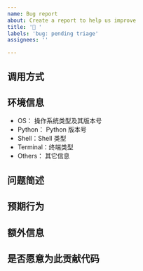 ```yaml
---
name: Bug report
about: Create a report to help us improve
title: '🐛 '
labels: 'bug: pending triage'
assignees: ''

---
```


<!-- 为了提高问题的解决效率，我们衷心希望你能够按照模板来书写 Issue -->

<!-- 这有利于我们更快地找到问题所在，节省了不必要的额外问询时间 -->

## 调用方式

<!-- 请在这里粘贴你所使用的命令 -->

<!-- 记得在粘贴的命令中去掉所有的隐私信息哦 -->

<!-- 请尽可能使用 Markdown 语法来进行书写 -->

<!-- 代码段一定要使用 ``` 包裹 -->

## 环境信息

- OS： 操作系统类型及其版本号
- Python： Python 版本号
- Shell：Shell 类型
- Terminal：终端类型
- Others： 其它信息

## 问题简述

<!-- 请在这里填写发生的问题 -->

<!-- 如果发生报错请粘贴报错信息 -->

## 预期行为

<!-- 请在这里填写预期的行为 -->

## 额外信息

<!-- 请在这里填写额外的问题 -->

## 是否愿意为此贡献代码

<!-- 如果你愿意，欢迎贡献～ -->
